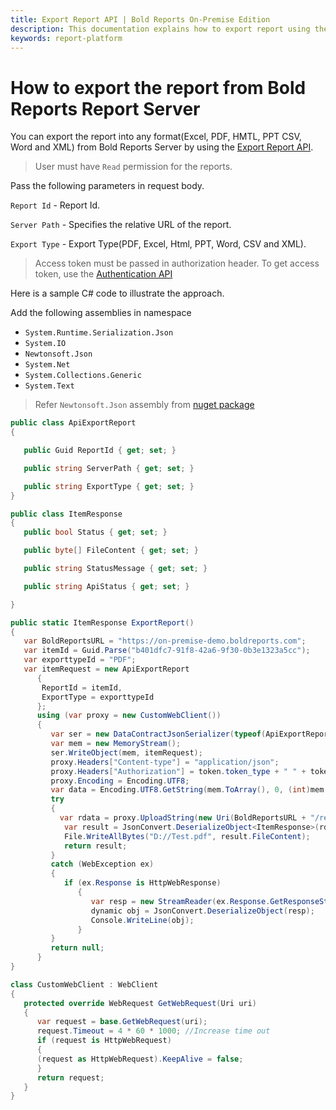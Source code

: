 ```yaml
---
title: Export Report API | Bold Reports On-Premise Edition
description: This documentation explains how to export report using the API in the Bold Reports On-Premise Edition.
keywords: report-platform
---
```


# How to export the report from Bold Reports Report Server

You can export the report into any format(Excel, PDF, HMTL, PPT CSV, Word and XML) from Bold Reports Server by using the <a href="../../../rest-api-reference/v1.0/#operation/Items_ExportReport" target="_blank">Export Report API</a>.

>User must have `Read` permission for the reports.

Pass the following parameters in request body.

   `Report Id` - Report Id.

   `Server Path` - Specifies the relative URL of the report.

   `Export Type` - Export Type(PDF, Excel, Html, PPT, Word, CSV and XML).

>Access token must be passed in authorization header. To get access token, use the <a href="../../../rest-api-reference/v1.0/#operation/Authentication" target="_blank">Authentication API</a>

Here is a sample C# code to illustrate the approach.

Add the following assemblies in namespace

* `System.Runtime.Serialization.Json`
* `System.IO`
* `Newtonsoft.Json`
* `System.Net`
* `System.Collections.Generic`
* `System.Text`
> Refer `Newtonsoft.Json` assembly from [nuget package](https://www.nuget.org/packages/Newtonsoft.Json/)

```csharp
public class ApiExportReport
{

   public Guid ReportId { get; set; }

   public string ServerPath { get; set; }

   public string ExportType { get; set; }
}

public class ItemResponse
{
   public bool Status { get; set; }

   public byte[] FileContent { get; set; }

   public string StatusMessage { get; set; }

   public string ApiStatus { get; set; }

}

public static ItemResponse ExportReport()
{
   var BoldReportsURL = "https://on-premise-demo.boldreports.com";
   var itemId = Guid.Parse("b401dfc7-91f8-42a6-9f30-0b3e1323a5cc");
   var exporttypeId = "PDF";
   var itemRequest = new ApiExportReport
      {
       ReportId = itemId,
       ExportType = exporttypeId
      };
      using (var proxy = new CustomWebClient())
      {
         var ser = new DataContractJsonSerializer(typeof(ApiExportReport));
         var mem = new MemoryStream();
         ser.WriteObject(mem, itemRequest);
         proxy.Headers["Content-type"] = "application/json";
         proxy.Headers["Authorization"] = token.token_type + " " + token.access_token; // token must be passed here
         proxy.Encoding = Encoding.UTF8;
         var data = Encoding.UTF8.GetString(mem.ToArray(), 0, (int)mem.Length);
         try
         {
           var rdata = proxy.UploadString(new Uri(BoldReportsURL + "/reporting/api/site/site1/v1.0/reports/export"), "POST", data);
            var result = JsonConvert.DeserializeObject<ItemResponse>(rdata);
            File.WriteAllBytes("D://Test.pdf", result.FileContent);
            return result;
         }
         catch (WebException ex)
         {
            if (ex.Response is HttpWebResponse)
               {
                  var resp = new StreamReader(ex.Response.GetResponseStream()).ReadToEnd();
                  dynamic obj = JsonConvert.DeserializeObject(resp);
                  Console.WriteLine(obj);
               }
         }
         return null;
      }
}

class CustomWebClient : WebClient
{
   protected override WebRequest GetWebRequest(Uri uri)
   {
      var request = base.GetWebRequest(uri);
      request.Timeout = 4 * 60 * 1000; //Increase time out
      if (request is HttpWebRequest)
      {
      (request as HttpWebRequest).KeepAlive = false;
      }
      return request;
   }
}
```